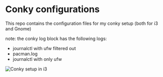 # Conky configurations
This repo contains the configuration files for my conky setup (both for i3 and Gnome)

note: the conky log block has the following logs:
- journalctl with ufw filtered out
- pacman.log
- journalctl with only ufw

![Conky setup in i3](https://joppeb.nl/afbeeldingen/conkysetup00.png)
